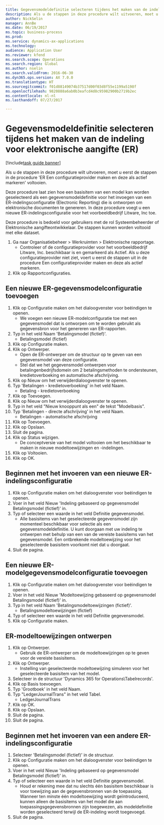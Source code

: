 ```yaml
--- 
title: Gegevensmodeldefinitie selecteren tijdens het maken van de indeling voor elektronische aangifte (ER)
description: Als u de stappen in deze procedure wilt uitvoeren, moet u eerst de stappen in de procedure 'ER Een configuratieprovider maken en deze als actief markeren' voltooien.
author: NickSelin
manager: AnnBe
ms.date: 06/19/2017
ms.topic: business-process
ms.prod: 
ms.service: dynamics-ax-applications
ms.technology: 
audience: Application User
ms.reviewer: kfend
ms.search.scope: Operations
ms.search.region: Global
ms.author: nselin
ms.search.validFrom: 2016-06-30
ms.dyn365.ops.version: AX 7.0.0
ms.translationtype: HT
ms.sourcegitcommit: f01d88149074b37517d00f03d8f55e1199a5198f
ms.openlocfilehash: 9820888a6ab0b3eafcd4d8c95982900b2719b2ec
ms.contentlocale: nl-nl
ms.lasthandoff: 07/27/2017

---
```

# <a name="select-data-model-definition-while-creating-format-for-electronic-reporting-er"></a>Gegevensmodeldefinitie selecteren tijdens het maken van de indeling voor elektronische aangifte (ER)

[!include[task guide banner](../../includes/task-guide-banner.md)]

Als u de stappen in deze procedure wilt uitvoeren, moet u eerst de stappen in de procedure 'ER Een configuratieprovider maken en deze als actief markeren' voltooien. 

Deze procedure laat zien hoe een basisitem van een model kan worden geselecteerd als een gegevensmodeldefinitie voor het invoegen van een ER-indelingsconfiguratie (Electronic Reporting) die is ontworpen om elektronische documenten te genereren. In deze procedure voegt u een nieuwe ER-indelingsconfiguratie voor het voorbeeldbedrijf Litware, Inc toe. 

Deze procedure is bedoeld voor gebruikers met de rol Systeembeheerder of Elektronische aangifteontwikkelaar. De stappen kunnen worden voltooid met elke dataset.

1. Ga naar Organisatiebeheer > Werkruimten > Elektronische rapportage.
    * Controleer of de configuratieprovider voor het voorbeeldbedrijf Litware, Inc. beschikbaar is en gemarkeerd als Actief. Als u deze configuratieprovider niet ziet, voert u eerst de stappen uit in de procedure Een configuratieprovider maken en deze als actief markeren.  
2. Klik op Rapportconfiguraties.

## <a name="add-a-new-er-data-model-configuration"></a>Een nieuwe ER-gegevensmodelconfiguratie toevoegen
1. Klik op Configuratie maken om het dialoogvenster voor beëindigen te openen.
    * We voegen een nieuwe ER-modelconfiguratie toe met een gegevensmodel dat is ontworpen om te worden gebruikt als gegevensbron voor het genereren van ER-rapporten.  
2. Typ in het veld Naam 'Betalingsmodel (fictief)'.
    * Betalingsmodel (fictief)  
3. Klik op Configuratie maken.
4. Klik op Ontwerper.
    * Open de ER-ontwerper om de structuur op te geven van een gegevensmodel van deze configuratie.  
    * Stel dat we het gegevensmodel ontwerpen voor betalingenbedrijfsdomein om 2 betalingsmethoden te ondersteunen, kredietoverboeking en automatische afschrijving.  
5. Klik op Nieuw om het verwijderdialoogvenster te openen.
6. Typ 'Betalingen - kredietoverboeking' in het veld Naam.
    * Betaling - kredietoverboeking  
7. Klik op Toevoegen.
8. Klik op Nieuw om het verwijderdialoogvenster te openen.
9. Typ in het veld "Nieuw knooppunt als een" de tekst "Modelbasis".
10. Typ 'Betalingen - directe afschrijving' in het veld Naam.
    * Betalingen - automatische afschrijving  
11. Klik op Toevoegen.
12. Klik op Opslaan.
13. Sluit de pagina.
14. Klik op Status wijzigen.
    * De conceptversie van het model voltooien om het beschikbaar te maken in nieuwe modeltoewijzingen en -indelingen.  
15. Klik op Voltooien.
16. Klik op OK.

## <a name="start-to-enter-a-new-er-format-configuration"></a>Beginnen met het invoeren van een nieuwe ER-indelingsconfiguratie
1. Klik op Configuratie maken om het dialoogvenster voor beëindigen te openen.
2. Voer in het veld Nieuw 'Indeling gebaseerd op gegevensmodel Betalingsmodel (fictief)' in.
3. Typ of selecteer een waarde in het veld Definitie gegevensmodel.
    * Alle basisitems van het geselecteerde gegevensmodel zijn momenteel beschikbaar voor selectie als een gegevensmodeldefinitie. U kunt doorgaan met uw indeling te ontwerpen met behulp van een van de vereiste basisitems van het gegevensmodel. Een ontbrekende modeltoewijzing voor het geselecteerde basisitem voorkomt niet dat u doorgaat.  
4. Sluit de pagina.

## <a name="add-a-new-er-model-mapping-configuration"></a>Een nieuwe ER-modelgegevensmodelconfiguratie toevoegen
1. Klik op Configuratie maken om het dialoogvenster voor beëindigen te openen.
2. Voer in het veld Nieuw 'Modeltoewijzing gebaseerd op gegevensmodel Betalingsmodel (fictief)' in.
3. Typ in het veld Naam 'Betalingsmodeltoewijzingen (fictief)'.
    * Betalingsmodeltoewijzingen (fictief)  
4. Typ of selecteer een waarde in het veld Definitie gegevensmodel.
5. Klik op Configuratie maken.

## <a name="design-er-model-mappings"></a>ER-modeltoewijzingen ontwerpen
1. Klik op Ontwerper.
    * Gebruik de ER-ontwerper om de modeltoewijzingen op te geven voor de vereiste basisitems.  
2. Klik op Ontwerper.
    * Instelling van geselecteerde modeltoewijzing simuleren voor het geselecteerde basisitem van het model.  
3. Selecteer in de structuur 'Dynamics 365 for Operations\Tabelrecords'.
4. Klik op Basis toevoegen.
5. Typ 'Grootboek' in het veld Naam.
6. Typ "LedgerJournalTrans" in het veld Tabel.
    * LedgerJournalTrans  
7. Klik op OK.
8. Klik op Opslaan.
9. Sluit de pagina.
10. Sluit de pagina.

## <a name="start-to-enter-another-new-er-format-configuration"></a>Beginnen met het invoeren van een andere ER-indelingsconfiguratie
1. Selecteer 'Betalingsmodel (fictief)' in de structuur.
2. Klik op Configuratie maken om het dialoogvenster voor beëindigen te openen.
3. Voer in het veld Nieuw 'Indeling gebaseerd op gegevensmodel Betalingsmodel (fictief)' in.
4. Typ of selecteer een waarde in het veld Definitie gegevensmodel.
    * Houd er rekening mee dat nu slechts één basisitem beschikbaar is voor toewijzing aan de gegevensbronnen van de toepassing. Wanneer ten minste één modeltoewijzing wordt geïntroduceerd, kunnen alleen de basisitems van het model die aan toepassingsgegevensbronnen zijn toegewezen, als modeldefinitie worden geselecteerd terwijl de ER-indeling wordt toegevoegd.   
5. Sluit de pagina.


